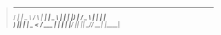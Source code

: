 >  ____ _____ ____      _    _____ _____ 
> / ___|_   _|  _ \    / \  |  ___| ____|
> \___ \ | | | |_) |  / _ \ | |_  |  _|  
>  ___) || | |  _ <  / ___ \|  _| | |___ 
> |____/ |_| |_| \_\/_/   \_\_|   |_____|
                                       

